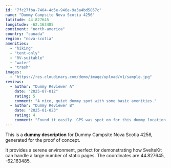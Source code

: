 ```yaml
---
id: "7fc27fba-7404-4d5e-946e-9a3a4bd5857c"
name: "Dummy Campsite Nova Scotia 4256"
latitude: 44.827645
longitude: -62.163485
continent: "north-america"
country: "canada"
region: "nova-scotia"
amenities:
  - "hiking"
  - "tent-only"
  - "RV-suitable"
  - "water"
  - "trash"
images:
  - "https://res.cloudinary.com/demo/image/upload/v1/sample.jpg"
reviews:
  - author: "Dummy Reviewer A"
    date: "2025-07-012"
    rating: 5
    comment: "A nice, quiet dummy spot with some basic amenities."
  - author: "Dummy Reviewer B"
    date: "2025-01-023"
    rating: 4
    comment: "Found it easily. GPS was spot on for this dummy location."
---
```


This is a **dummy description** for Dummy Campsite Nova Scotia 4256, generated for the proof of concept.

It provides a serene environment, perfect for demonstrating how SvelteKit can handle a large number of static pages. The coordinates are 44.827645, -62.163485.

